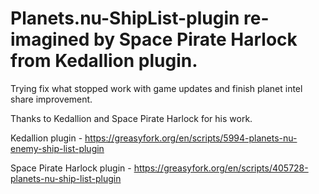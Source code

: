 # Planets.nu-ShipList-plugin re-imagined by Space Pirate Harlock from Kedallion plugin.

Trying fix what stopped work with game updates and finish planet intel share improvement.

Thanks to Kedallion and Space Pirate Harlock for his work.

Kedallion plugin - https://greasyfork.org/en/scripts/5994-planets-nu-enemy-ship-list-plugin

Space Pirate Harlock plugin - https://greasyfork.org/en/scripts/405728-planets-nu-ship-list-plugin
